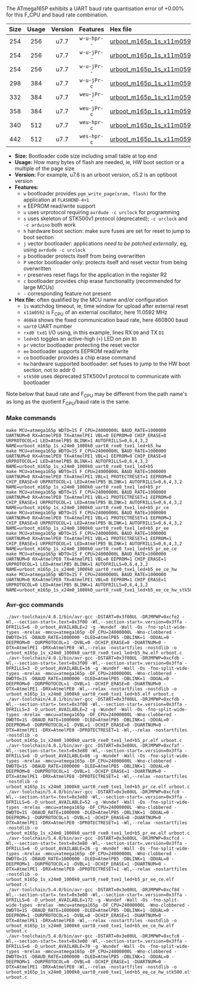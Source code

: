 The ATmega165P exhibits a UART baud rate quantisation error of +0.00% for this F_CPU and baud rate combination.

|Size|Usage|Version|Features|Hex file|
|:-:|:-:|:-:|:-:|:--|
|254|256|u7.7|`w-u-hpr--`|[urboot_m165p_1s_x11m0592_460k8_uart0_rxe0_txe1_led+b5_hw.hex](https://raw.githubusercontent.com/stefanrueger/urboot.hex/main/mcus/atmega165p/watchdog_1_s/external_oscillator_x/11m059200_hz/%2B460k8_baud/uart0_rxe0_txe1/led%2Bb5/urboot_m165p_1s_x11m0592_460k8_uart0_rxe0_txe1_led%2Bb5_hw.hex)|
|254|256|u7.7|`w-u-jPr--`|[urboot_m165p_1s_x11m0592_460k8_uart0_rxe0_txe1_led+b5.hex](https://raw.githubusercontent.com/stefanrueger/urboot.hex/main/mcus/atmega165p/watchdog_1_s/external_oscillator_x/11m059200_hz/%2B460k8_baud/uart0_rxe0_txe1/led%2Bb5/urboot_m165p_1s_x11m0592_460k8_uart0_rxe0_txe1_led%2Bb5.hex)|
|254|256|u7.7|`w-u-jPr--`|[urboot_m165p_1s_x11m0592_460k8_uart0_rxe0_txe1_led+b5_pr.hex](https://raw.githubusercontent.com/stefanrueger/urboot.hex/main/mcus/atmega165p/watchdog_1_s/external_oscillator_x/11m059200_hz/%2B460k8_baud/uart0_rxe0_txe1/led%2Bb5/urboot_m165p_1s_x11m0592_460k8_uart0_rxe0_txe1_led%2Bb5_pr.hex)|
|298|384|u7.7|`w-u-jPr-c`|[urboot_m165p_1s_x11m0592_460k8_uart0_rxe0_txe1_led+b5_pr_ce.hex](https://raw.githubusercontent.com/stefanrueger/urboot.hex/main/mcus/atmega165p/watchdog_1_s/external_oscillator_x/11m059200_hz/%2B460k8_baud/uart0_rxe0_txe1/led%2Bb5/urboot_m165p_1s_x11m0592_460k8_uart0_rxe0_txe1_led%2Bb5_pr_ce.hex)|
|332|384|u7.7|`weu-jPr--`|[urboot_m165p_1s_x11m0592_460k8_uart0_rxe0_txe1_led+b5_pr_ee.hex](https://raw.githubusercontent.com/stefanrueger/urboot.hex/main/mcus/atmega165p/watchdog_1_s/external_oscillator_x/11m059200_hz/%2B460k8_baud/uart0_rxe0_txe1/led%2Bb5/urboot_m165p_1s_x11m0592_460k8_uart0_rxe0_txe1_led%2Bb5_pr_ee.hex)|
|358|384|u7.7|`weu-jPr-c`|[urboot_m165p_1s_x11m0592_460k8_uart0_rxe0_txe1_led+b5_pr_ee_ce.hex](https://raw.githubusercontent.com/stefanrueger/urboot.hex/main/mcus/atmega165p/watchdog_1_s/external_oscillator_x/11m059200_hz/%2B460k8_baud/uart0_rxe0_txe1/led%2Bb5/urboot_m165p_1s_x11m0592_460k8_uart0_rxe0_txe1_led%2Bb5_pr_ee_ce.hex)|
|340|512|u7.7|`weu-hpr-c`|[urboot_m165p_1s_x11m0592_460k8_uart0_rxe0_txe1_led+b5_ee_ce_hw.hex](https://raw.githubusercontent.com/stefanrueger/urboot.hex/main/mcus/atmega165p/watchdog_1_s/external_oscillator_x/11m059200_hz/%2B460k8_baud/uart0_rxe0_txe1/led%2Bb5/urboot_m165p_1s_x11m0592_460k8_uart0_rxe0_txe1_led%2Bb5_ee_ce_hw.hex)|
|442|512|u7.7|`wes-hpr-c`|[urboot_m165p_1s_x11m0592_460k8_uart0_rxe0_txe1_led+b5_ee_ce_hw_stk500.hex](https://raw.githubusercontent.com/stefanrueger/urboot.hex/main/mcus/atmega165p/watchdog_1_s/external_oscillator_x/11m059200_hz/%2B460k8_baud/uart0_rxe0_txe1/led%2Bb5/urboot_m165p_1s_x11m0592_460k8_uart0_rxe0_txe1_led%2Bb5_ee_ce_hw_stk500.hex)|

- **Size:** Bootloader code size including small table at top end
- **Usage:** How many bytes of flash are needed, ie, HW boot section or a multiple of the page size
- **Version:** For example, u7.6 is an urboot version, o5.2 is an optiboot version
- **Features:**
  + `w` bootloader provides `pgm_write_page(sram, flash)` for the application at `FLASHEND-4+1`
  + `e` EEPROM read/write support
  + `u` uses urprotocol requiring `avrdude -c urclock` for programming
  + `s` uses skeleton of STK500v1 protocol (deprecated); `-c urclock` and `-c arduino` both work
  + `h` hardware boot section: make sure fuses are set for reset to jump to boot section
  + `j` vector bootloader: applications *need to be patched externally*, eg, using `avrdude -c urclock`
  + `p` bootloader protects itself from being overwritten
  + `P` vector bootloader only: protects itself and reset vector from being overwritten
  + `r` preserves reset flags for the application in the register R2
  + `c` bootloader provides chip erase functionality (recommended for large MCUs)
  + `-` corresponding feature not present
- **Hex file:** often qualified by the MCU name and/or configuration
  + `1s` watchdog timeout, ie, time window for upload after external reset
  + `x11m0592` is F<sub>CPU</sub> of an external oscillator, here 11.0592 MHz
  + `460k8` shows the fixed communication baud rate, here 460800 baud
  + `uart0` UART number
  + `rxd0 txd1` I/O using, in this example, lines RX `D0` and TX `D1`
  + `led+b5` toggles an active-high (`+`) LED on pin `B5`
  + `pr` vector bootloader protecting the reset vector
  + `ee` bootloader supports EEPROM read/write
  + `ce` bootloader provides a chip erase command
  + `hw` hardware supported bootloader: set fuses to jump to the HW boot section, not to addr 0
  + `stk500` uses deprecated STK500v1 protocol to communicate with bootloader


Note below that baud rate and F<sub>CPU</sub> may be different from the path name's as long as the quotient F<sub>CPU</sub>/baud rate is the same.

### Make commands
```
make MCU=atmega165p WDTO=1S F_CPU=24000000L BAUD_RATE=1000000 UARTNUM=0 RX=AtmelPE0 TX=AtmelPE1 VBL=0 EEPROM=0 CHIP_ERASE=0 URPROTOCOL=1 LED=AtmelPB5 BLINK=1 AUTOFRILLS=0,6,4,3,2 NAME=urboot_m165p_1s_x24m0_1000k0_uart0_rxe0_txe1_led+b5_hw
make MCU=atmega165p WDTO=1S F_CPU=24000000L BAUD_RATE=1000000 UARTNUM=0 RX=AtmelPE0 TX=AtmelPE1 VBL=1 EEPROM=0 CHIP_ERASE=0 URPROTOCOL=1 LED=AtmelPB5 BLINK=1 AUTOFRILLS=0,6,4,3,2 NAME=urboot_m165p_1s_x24m0_1000k0_uart0_rxe0_txe1_led+b5
make MCU=atmega165p WDTO=1S F_CPU=24000000L BAUD_RATE=1000000 UARTNUM=0 RX=AtmelPE0 TX=AtmelPE1 VBL=1 PROTECTRESET=1 EEPROM=0 CHIP_ERASE=0 URPROTOCOL=1 LED=AtmelPB5 BLINK=1 AUTOFRILLS=0,6,4,3,2 NAME=urboot_m165p_1s_x24m0_1000k0_uart0_rxe0_txe1_led+b5_pr
make MCU=atmega165p WDTO=1S F_CPU=24000000L BAUD_RATE=1000000 UARTNUM=0 RX=AtmelPE0 TX=AtmelPE1 VBL=1 PROTECTRESET=1 EEPROM=0 CHIP_ERASE=1 URPROTOCOL=1 LED=AtmelPB5 BLINK=1 AUTOFRILLS=0,6,4,3,2 NAME=urboot_m165p_1s_x24m0_1000k0_uart0_rxe0_txe1_led+b5_pr_ce
make MCU=atmega165p WDTO=1S F_CPU=24000000L BAUD_RATE=1000000 UARTNUM=0 RX=AtmelPE0 TX=AtmelPE1 VBL=1 PROTECTRESET=1 EEPROM=1 CHIP_ERASE=0 URPROTOCOL=1 LED=AtmelPB5 BLINK=1 AUTOFRILLS=0,6,4,3,2 NAME=urboot_m165p_1s_x24m0_1000k0_uart0_rxe0_txe1_led+b5_pr_ee
make MCU=atmega165p WDTO=1S F_CPU=24000000L BAUD_RATE=1000000 UARTNUM=0 RX=AtmelPE0 TX=AtmelPE1 VBL=1 PROTECTRESET=1 EEPROM=1 CHIP_ERASE=1 URPROTOCOL=1 LED=AtmelPB5 BLINK=1 AUTOFRILLS=0,6,4,3,2 NAME=urboot_m165p_1s_x24m0_1000k0_uart0_rxe0_txe1_led+b5_pr_ee_ce
make MCU=atmega165p WDTO=1S F_CPU=24000000L BAUD_RATE=1000000 UARTNUM=0 RX=AtmelPE0 TX=AtmelPE1 VBL=0 EEPROM=1 CHIP_ERASE=1 URPROTOCOL=1 LED=AtmelPB5 BLINK=1 AUTOFRILLS=0,6,4,3,2 NAME=urboot_m165p_1s_x24m0_1000k0_uart0_rxe0_txe1_led+b5_ee_ce_hw
make MCU=atmega165p WDTO=1S F_CPU=24000000L BAUD_RATE=1000000 UARTNUM=0 RX=AtmelPE0 TX=AtmelPE1 VBL=0 EEPROM=1 CHIP_ERASE=1 URPROTOCOL=0 LED=AtmelPB5 BLINK=1 AUTOFRILLS=0,6,4,3,2 NAME=urboot_m165p_1s_x24m0_1000k0_uart0_rxe0_txe1_led+b5_ee_ce_hw_stk500
```

### Avr-gcc commands
```
./avr-toolchain/4.8.1/bin/avr-gcc -DSTART=0x3f00UL -DRJMPWP=0xcfe2 -Wl,--section-start=.text=0x3f00 -Wl,--section-start=.version=0x3ffa -DFRILLS=6 -D_urboot_AVAILABLE=2 -g -Wundef -Wall -Os -fno-split-wide-types -mrelax -mmcu=atmega165p -DF_CPU=24000000L -Wno-clobbered -DWDTO=1S -DBAUD_RATE=1000000 -DLED=AtmelPB5 -DBLINK=1 -DDUAL=0 -DEEPROM=0 -DURPROTOCOL=1 -DVBL=0 -DCHIP_ERASE=0 -DUARTNUM=0 -DTX=AtmelPE1 -DRX=AtmelPE0 -Wl,--relax -nostartfiles -nostdlib -o urboot_m165p_1s_x24m0_1000k0_uart0_rxe0_txe1_led+b5_hw.elf urboot.c
./avr-toolchain/4.8.1/bin/avr-gcc -DSTART=0x3f00UL -DRJMPWP=0xcfdb -Wl,--section-start=.text=0x3f00 -Wl,--section-start=.version=0x3ffa -DFRILLS=3 -D_urboot_AVAILABLE=16 -g -Wundef -Wall -Os -fno-split-wide-types -mrelax -mmcu=atmega165p -DF_CPU=24000000L -Wno-clobbered -DWDTO=1S -DBAUD_RATE=1000000 -DLED=AtmelPB5 -DBLINK=1 -DDUAL=0 -DEEPROM=0 -DURPROTOCOL=1 -DVBL=1 -DCHIP_ERASE=0 -DUARTNUM=0 -DTX=AtmelPE1 -DRX=AtmelPE0 -Wl,--relax -nostartfiles -nostdlib -o urboot_m165p_1s_x24m0_1000k0_uart0_rxe0_txe1_led+b5.elf urboot.c
./avr-toolchain/4.8.1/bin/avr-gcc -DSTART=0x3f00UL -DRJMPWP=0xcfdb -Wl,--section-start=.text=0x3f00 -Wl,--section-start=.version=0x3ffa -DFRILLS=3 -D_urboot_AVAILABLE=2 -g -Wundef -Wall -Os -fno-split-wide-types -mrelax -mmcu=atmega165p -DF_CPU=24000000L -Wno-clobbered -DWDTO=1S -DBAUD_RATE=1000000 -DLED=AtmelPB5 -DBLINK=1 -DDUAL=0 -DEEPROM=0 -DURPROTOCOL=1 -DVBL=1 -DCHIP_ERASE=0 -DUARTNUM=0 -DTX=AtmelPE1 -DRX=AtmelPE0 -DPROTECTRESET=1 -Wl,--relax -nostartfiles -nostdlib -o urboot_m165p_1s_x24m0_1000k0_uart0_rxe0_txe1_led+b5_pr.elf urboot.c
./avr-toolchain/4.8.1/bin/avr-gcc -DSTART=0x3e80UL -DRJMPWP=0xcfaf -Wl,--section-start=.text=0x3e80 -Wl,--section-start=.version=0x3ffa -DFRILLS=6 -D_urboot_AVAILABLE=86 -g -Wundef -Wall -Os -fno-split-wide-types -mrelax -mmcu=atmega165p -DF_CPU=24000000L -Wno-clobbered -DWDTO=1S -DBAUD_RATE=1000000 -DLED=AtmelPB5 -DBLINK=1 -DDUAL=0 -DEEPROM=0 -DURPROTOCOL=1 -DVBL=1 -DCHIP_ERASE=1 -DUARTNUM=0 -DTX=AtmelPE1 -DRX=AtmelPE0 -DPROTECTRESET=1 -Wl,--relax -nostartfiles -nostdlib -o urboot_m165p_1s_x24m0_1000k0_uart0_rxe0_txe1_led+b5_pr_ce.elf urboot.c
./avr-toolchain/5.4.0/bin/avr-gcc -DSTART=0x3e80UL -DRJMPWP=0xcfc0 -Wl,--section-start=.text=0x3e80 -Wl,--section-start=.version=0x3ffa -DFRILLS=6 -D_urboot_AVAILABLE=52 -g -Wundef -Wall -Os -fno-split-wide-types -mrelax -mmcu=atmega165p -DF_CPU=24000000L -Wno-clobbered -DWDTO=1S -DBAUD_RATE=1000000 -DLED=AtmelPB5 -DBLINK=1 -DDUAL=0 -DEEPROM=1 -DURPROTOCOL=1 -DVBL=1 -DCHIP_ERASE=0 -DUARTNUM=0 -DTX=AtmelPE1 -DRX=AtmelPE0 -DPROTECTRESET=1 -Wl,--relax -nostartfiles -nostdlib -o urboot_m165p_1s_x24m0_1000k0_uart0_rxe0_txe1_led+b5_pr_ee.elf urboot.c
./avr-toolchain/5.4.0/bin/avr-gcc -DSTART=0x3e80UL -DRJMPWP=0xcfcd -Wl,--section-start=.text=0x3e80 -Wl,--section-start=.version=0x3ffa -DFRILLS=6 -D_urboot_AVAILABLE=26 -g -Wundef -Wall -Os -fno-split-wide-types -mrelax -mmcu=atmega165p -DF_CPU=24000000L -Wno-clobbered -DWDTO=1S -DBAUD_RATE=1000000 -DLED=AtmelPB5 -DBLINK=1 -DDUAL=0 -DEEPROM=1 -DURPROTOCOL=1 -DVBL=1 -DCHIP_ERASE=1 -DUARTNUM=0 -DTX=AtmelPE1 -DRX=AtmelPE0 -DPROTECTRESET=1 -Wl,--relax -nostartfiles -nostdlib -o urboot_m165p_1s_x24m0_1000k0_uart0_rxe0_txe1_led+b5_pr_ee_ce.elf urboot.c
./avr-toolchain/5.4.0/bin/avr-gcc -DSTART=0x3e00UL -DRJMPWP=0xcf8d -Wl,--section-start=.text=0x3e00 -Wl,--section-start=.version=0x3ffa -DFRILLS=6 -D_urboot_AVAILABLE=172 -g -Wundef -Wall -Os -fno-split-wide-types -mrelax -mmcu=atmega165p -DF_CPU=24000000L -Wno-clobbered -DWDTO=1S -DBAUD_RATE=1000000 -DLED=AtmelPB5 -DBLINK=1 -DDUAL=0 -DEEPROM=1 -DURPROTOCOL=1 -DVBL=0 -DCHIP_ERASE=1 -DUARTNUM=0 -DTX=AtmelPE1 -DRX=AtmelPE0 -Wl,--relax -nostartfiles -nostdlib -o urboot_m165p_1s_x24m0_1000k0_uart0_rxe0_txe1_led+b5_ee_ce_hw.elf urboot.c
./avr-toolchain/5.4.0/bin/avr-gcc -DSTART=0x3e00UL -DRJMPWP=0xcfc0 -Wl,--section-start=.text=0x3e00 -Wl,--section-start=.version=0x3ffa -DFRILLS=6 -D_urboot_AVAILABLE=70 -g -Wundef -Wall -Os -fno-split-wide-types -mrelax -mmcu=atmega165p -DF_CPU=24000000L -Wno-clobbered -DWDTO=1S -DBAUD_RATE=1000000 -DLED=AtmelPB5 -DBLINK=1 -DDUAL=0 -DEEPROM=1 -DURPROTOCOL=0 -DVBL=0 -DCHIP_ERASE=1 -DUARTNUM=0 -DTX=AtmelPE1 -DRX=AtmelPE0 -Wl,--relax -nostartfiles -nostdlib -o urboot_m165p_1s_x24m0_1000k0_uart0_rxe0_txe1_led+b5_ee_ce_hw_stk500.elf urboot.c
```

